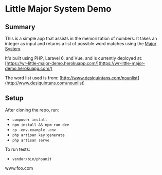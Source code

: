 # Little Major System Demo

## Summary

This is a simple app that assists in the memorization of numbers. It takes an integer as input and returns a list of possible word matches using the [Major System](https://en.wikipedia.org/wiki/Mnemonic_major_system).

It's built using PHP, Laravel 6, and Vue, and is currently deployed at: [https://wr-little-major-demo.herokuapp.com/](https://wr-little-major-demo.herokuapp.com/)

The word list used is from: [http://www.desiquintans.com/nounlist](http://www.desiquintans.com/nounlist)
 
## Setup

After cloning the repo, run:

* `composer install`
* `npm install && npm run dev`
* `cp .env.example .env`
* `php artisan key:generate`
* `php artisan serve`

To run tests:

* `vendor/bin/phpunit`

<span>ww</span>w.foo.com
